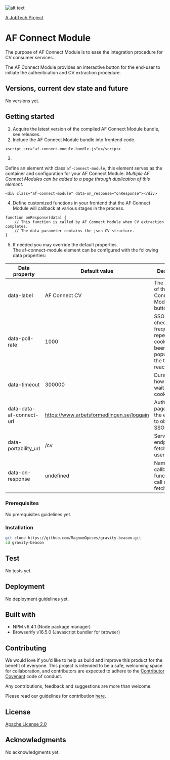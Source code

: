 ![alt text][logo]

[logo]: https://github.com/MagnumOpuses/project-meta/blob/master/img/jobtechdev_black.png "JobTech dev logo"
[A JobTech Project](https://www.jobtechdev.se)

# AF Connect Module

The purpose of AF Connect Module is to ease the integration procedure for CV consumer services.

The AF Connect Module provides an interactive button for the end-user to initiate the authentication and CV extraction procedure.

## Versions, current dev state and future

No versions yet.

## Getting started

1. Acquire the latest version of the compiled AF Connect Module bundle, see releases.
2. Include the AF Connect Module bundle into frontend code.
```
<script src="af-connect-module.bundle.js"></script>
```
3. 
Define an element with class `af-connect-module`, this element serves as the container and configuration for your AF Connect Module.
_Multiple AF Connect Modules can be added to a page through duplication of this element._
```
<div class="af-connect-module" data-on_response="onResponse"></div>
```
4. Define customized functions in your frontend that the AF Connect Module will callback at various stages in the process.
```
function onResponse(data) {
    // This function is called by AF Connect Module when CV extraction completes.
    // The data parameter contains the json CV structure.
}
```
5. If needed you may override the default properties.  
The af-connect-module element can be configured with the following data properties:

| Data property            | Default value                             | Description                                                                                    |
| ------------------------ | ----------------------------------------- | ---------------------------------------------------------------------------------------------- |
| data-label               | AF Connect CV                             | The text label of the AF Connect Module button.                                                |
| data-poll-rate           | 1000                                      | SSO cookie checking frequency, repeats until cookie has been populated or the timeout reached. |
| data-timeout             | 300000                                    | Duration of how long to wait for SSO cookie.                                                   |
| data-data-af-connect-url | https://www.arbetsformedlingen.se/loggain | Authentication page url for the end-user to obtain their SSO cookie.                           |
| data-portability_url     | /cv                                       | Service endpoint to fetch end-user CV from.                                                    |
| data-on-response         | undefined                                 | Name of callback function to call upon fetched CV.                                             |

### Prerequisites

No prerequisites guidelines yet.

### Installation

```bash
git clone https://github.com/MagnumOpuses/gravity-beacon.git
cd gravity-beacon
```

## Test

No tests yet.

## Deployment

No deployment guidelines yet.

## Built with

- NPM v6.4.1 (Node package manager)
- Browserify v16.5.0 (Javascript bundler for browser)

## Contributing

We would love if you'd like to help us build and improve this product for the benefit of everyone. This project is intended to be a safe, welcoming space for collaboration, and contributors are expected to adhere to the [Contributor Covenant](http://contributor-covenant.org/) code of conduct.

Any contributions, feedback and suggestions are more than welcome.

Please read our guidelines for contribution [here](CONTRIBUTING_TEMPLATE.md).

## License

[Apache License 2.0](LICENSE.md)

## Acknowledgments

No acknowledgments yet.
